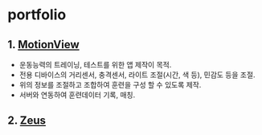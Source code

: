 # portfolio

## 1. [MotionView](https://github.com/dannywork1112/portfolio/tree/main/MotionView)
* 운동능력의 트레이닝, 테스트를 위한 앱 제작이 목적.
* 전용 디바이스의 거리센서, 충격센서, 라이트 조절(시간, 색 등), 민감도 등을 조절.
* 위의 정보를 조절하고 조합하여 훈련을 구성 할 수 있도록 제작.
* 서버와 연동하여 훈련데이터 기록, 매칭.

## 2. [Zeus](https://github.com/dannywork1112/portfolio/tree/main/Zeus)